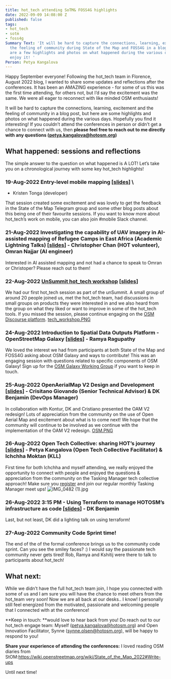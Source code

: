 ```yaml
---
title: hot_tech attending SoTM& FOSS4G highlights
date: 2022-09-09 14:08:00 Z
published: false
tags:
- hot_tech
- sotm
- foss4g
Summary Text: 'It will be hard to capture the connections, learning, excitement and
  the feeling of community during State of the Map and FOSS4G in a blog, but here
  are a few highlights and photos on what happened during the various days! Hope you
  enjoy it! '
Person: Petya Kangalova
---
```


Happy September everyone! Following the hot_tech team in Florence, August 2022 blog, I wanted to share some updates and reflections after the conferences. It has been an AMAZING experience - for some of us this was the first time attending, for others not, but I’d say the excitement was the same. We were all eager to reconnect with like minded OSM enthusiasts!

It will be hard to capture the connections, learning, excitement and the feeling of community in a blog post, but here are some highlights and photos on what happened during the various days. Hopefully you find it interesting! If you couldn’t attend the conferences in person or didn’t get a chance to connect with us, then **please feel free to reach out to me directly with any questions (petya.kangalova@hotosm.org)**

## What happened: sessions and reflections

The simple answer to the question on what happened  is A LOT! Let’s take you on a chronological journey with some key hot_tech highlights!

### 19-Aug-2022 **Entry-level mobile mapping** \[[slides](https://docs.google.com/presentation/d/1ari3WKxyhi-NHZ30M9IPESj7MNBCAoP37FZi5QFHf1Y/edit#slide=id.g604ad49b52662f1d_0)\] \
- Kristen Tonga (developer) 

That session created some excitement and was lovely to get the feedback in the State of the Map Telegram group and some other blog posts about this being one of their favourite sessions. If you want to know more about hot_tech’s work on mobile, you can also join #mobile Slack channel.

### 21-Aug-2022 **Investigating the capability of UAV imagery in AI-assisted mapping of Refugee Camps in East Africa** (Academic Lightning Talks) \[[slides](https://docs.google.com/presentation/d/1VQQqn3RPat8zzQSuNrcaEch5ExnSyqy6/edit#slide=id.p1)\] - Christopher Chan (HOT volunteer), Omran Najjar (AI engineer)

Interested in AI assisted mapping and not had a chance to speak to Omran or Christoper? Please reach out to them!

### 22-Aug-2022 [UnSummit hot_tech workshop](https://docs.google.com/presentation/d/1VQQqn3RPat8zzQSuNrcaEch5ExnSyqy6/edit#slide=id.p1) \[[slides](https://drive.google.com/file/d/1xar6ORm6onv7x2jlB7Hm4OdT44XoqnRd/view?usp=sharing)\]
We had our first hot_tech session as part of the unSummit. A small group of around 20 people joined us, met the hot_tech team, had discussions in small groups on products they were interested in and we also heard from the group on what they liked or want to improve in some of the hot_tech tools.  If you missed the session, please continue engaging on the [OSM Discourse platform](https://community.openstreetmap.org/t/engaging-with-hot-tech-at-sotm-foss4g-what-do-you-want-to-know-more-about/2143).
[tech_workshop.PNG](/uploads/tech_workshop.PNG)

### 24-Aug-2022 **Introduction to Spatial Data Outputs Platform - OpenStreetMap Galaxy** \[[slides](https://docs.google.com/presentation/d/1a-E3XlqVSy-_Z4MUmvBcIu-4Ze950GjYhbYFCd-IrbM/edit#slide=id.g604ad49b52662f1d_0)\] - Ramya Ragupathy 
We loved the interest we had from participants at both State of the Map and FOSS4G asking about OSM Galaxy and ways to contribute! This was an engaging session with questions related to specific components of OSM Galaxy! Sign up for the [OSM Galaxy Working Group](https://docs.google.com/forms/d/e/1FAIpQLSdsV8QZIu27-njvPnrg5uqstY6N0rpS_ZVYxtIXG9ojcP6_4A/viewform) if you want to keep in touch.

### 25-Aug-2022 **OpenAerialMap V2 Design and Development** \[[slides](https://docs.google.com/presentation/d/13eS-Wf_voSd4svGAsPChC356JCts738nWqRPqL3qn5U/edit#slide=id.g144759e7a20_0_1039)\] - Crisitano Giovando (Senior Technical Advisor) & DK Benjamin (DevOps Manager)
In collaboration with Kontur, DK and Cristiano presented the OAM V2 redesign! Lots of appreciation from the community on the use of Open Aerial Map and excitement about what is to come next! We hope that the community will continue to be involved as we continue with the implementation of the OAM V2 redesign.
[OSM.PNG](/uploads/OSM.PNG)

### 26-Aug-2022 **Open Tech Collective: sharing HOT’s journey** \[[slides](https://drive.google.com/file/d/1QUEQYBe7tbDzf0pYLGf50Ox3NnxIKbtT/view?usp=sharing)\] - Petya Kangalova (Open Tech Collective Facilitator) & Ichchha Moktan (KLL) 
First time for both Ichchha and myself attending, we really enjoyed the opportunity to connect with people and enjoyed the questions & appreciation from the community on the Tasking Manager tech collective approach! Make sure you [register](https://forms.gle/ayM7UN6fuXXWadbM8) and join our regular monthly Tasking Manager meet ups!
![IMG_0482 (1).jpg](/uploads/IMG_0482%20(1).jpg)
### 26-Aug-2022 3:15 PM - Using Terraform to manage HOTOSM’s infrastructure as code \[[slides](https://talks.osgeo.org/media/foss4g-2022/submissions/NMQQT9/resources/220815_dk_foss4g-presentation-terraform_h8yTsRM.pdf)\] - DK Benjamin
Last, but not least, DK did a lighting talk on using terraform!

### 27-Aug-2022  Community Code Sprint time!
The end of the of the formal conference brings us to the community code sprint. Can you see the smiley faces? :) I would say the passionate tech community never gets tired! Rob, Ramya and Kshitij were there to talk to participants about hot_tech!

## What next:
While we didn’t have the full hot_tech team join, I hope you connected with some of us and I am sure you will have the chance to meet others from the hot_team very soon! Now we are all back at our desks.. I know! I personally still feel energized from the motivated, passionate and welcoming people that I connected with at the conference!

**Keep in touch: **would love to hear back from you! Do reach out to our hot_tech engage team: Myself (petya.kangalova@hotosm.org)
and Open Innovation Facilitator, Synne (synne.olsen@hotosm.org), will be happy to respond to you!

**Share your experience of attending the conferences:** I loved reading OSM diaries from StOM:https://wiki.openstreetmap.org/wiki/State_of_the_Map_2022#Write-ups

Until next time!